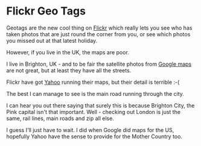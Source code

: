 # Flickr Geo Tags

Geotags are the new cool thing on [Flickr][fl] which really lets you see who has taken photos that are just round the corner from you, or see which photos you missed out at that latest holiday.

However, if you live in the UK, the maps are poor.

[fl]: http://flickr.com/ "Flickr"


<!--more-->

I live in Brighton, UK - and to be fair the satellite photos from [Google maps](http://maps.google.co.uk) are not great, but at least they have all the streets.

Flickr have got [Yahoo](http://maps.yahoo.com/beta/) running their maps, but their detail is terrible :-( 

The best I can manage to see is the main road running through the city.

I can hear you out there saying that surely this is because Brighton City, the Pink capital isn't that important.  Well - checking out London is just the same, rail lines, main roads and zip all else.

I guess I'll just have to wait.  I did when Google did maps for the US, hopefully Yahoo have the sense to provide for the Mother Country too.

[fl]: http://flickr.com/ "Flickr"
